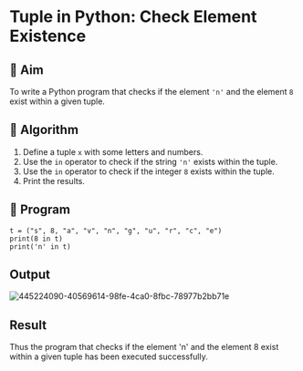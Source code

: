 # Tuple in Python: Check Element Existence

## 🎯 Aim
To write a Python program that checks if the element `'n'` and the element `8` exist within a given tuple.

## 🧠 Algorithm
1. Define a tuple `x` with some letters and numbers.
2. Use the `in` operator to check if the string `'n'` exists within the tuple.
3. Use the `in` operator to check if the integer `8` exists within the tuple.
4. Print the results.

## 🧾 Program
~~~
t = ("s", 8, "a", "v", "n", "g", "u", "r", "c", "e")
print(8 in t)
print('n' in t)
~~~
## Output
![445224090-40569614-98fe-4ca0-8fbc-78977b2bb71e](https://github.com/user-attachments/assets/bb3a75bc-59ee-4175-a0fa-f6b138b1e459)

## Result
Thus the program that checks if the element 'n' and the element 8 exist within a given tuple has been executed successfully.
